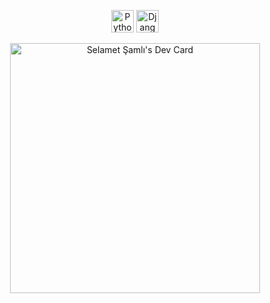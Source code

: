 <p align="center">
<a href="https://www.python.org/" target="_blank" rel="noreferrer"><img src="https://raw.githubusercontent.com/danielcranney/readme-generator/main/public/icons/skills/python-colored.svg" width="36" height="36" alt="Python" /></a>
<a href="https://www.djangoproject.com/" target="_blank" rel="noreferrer"><img src="https://raw.githubusercontent.com/danielcranney/readme-generator/main/public/icons/skills/django-colored-dark.svg" width="36" height="36" alt="Django" /></a>

</p>

<p align="center">
<a href="https://app.daily.dev/selamet"><img src="https://api.daily.dev/devcards/fe633c23f38d45569c67fcc47cdd1a2e.png?r=flh" width="400" alt="Selamet Şamlı's Dev Card"/></a>
</p>
